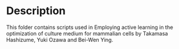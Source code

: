 # Description
This folder contains scripts used in Employing active learning in the optimization of culture medium for mammalian cells by Takamasa Hashizume, Yuki Ozawa and Bei-Wen Ying.
